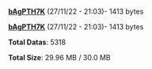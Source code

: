 [**bAgPTH7K**](/data/bAgPTH7K.txt) (27/11/22 - 21:03)- 1413 bytes

[**bAgPTH7K**](/data/bAgPTH7K.txt) (27/11/22 - 21:03)- 1413 bytes

**Total Datas**: 5318

**Total Size**: 29.96 MB / 30.0 MB